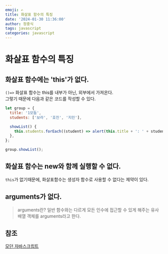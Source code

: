 ```yaml
---
emoji: ✍
title: 화살표 함수의 특징
date: '2024-01-30 11:36:00'
author: 정중식
tags: javascript
categories: javascript
---
```


# 화살표 함수의 특징

## 화살표 함수에는 'this'가 없다.

`()=>` 화살표 함수는 this를 내부가 아닌, 외부에서 가져온다.<br/>
그렇기 때문에 다음과 같은 코드를 작성할 수 있다.

```js
let group = {
  title: '1모둠',
  students: ['보라', '호진', '지민'],

  showList() {
    this.students.forEach((student) => alert(this.title + ': ' + student));
  },
};

group.showList();
```

## 화살표 함수는 new와 함께 실행할 수 없다.

`this`가 없기때문에, 화살표함수는 생성자 함수로 사용할 수 없다는 제약이 있다.

## arguments가 없다.

> arguments란? 일반 함수와는 다르게 모든 인수에 접근할 수 있게 해주는 유사 배열 객체를 arguments라고 한다.

## 참조

[모던 자바스크립트](https://ko.javascript.info/closure)

```toc

```
